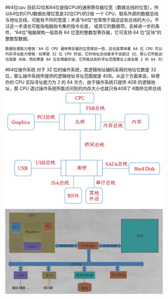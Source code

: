 #64位cpu
目前32位和64位是指CPU的通用寄存器位宽（数据总线的位宽），所以64位的CPU数据处理位宽是32位CPU的2倍
一个 CPU，联系外部的数据总线与地址总线，可能有不同的宽度；术语“64位”也常用于描述这些总线的大小。不过这一术语也可能指电脑指令集的指令长度，
或其它的数据项。去掉进一步的条件，“64位”电脑架构一般具有 64 位宽的整数型寄存器，它可支持 64 位“区块”的整数型数据。
```asp
数据处理能力增强：64 位 CPU 通用寄存器的位宽增加一倍，这也就意味着 64 位 CPU 可以一次性处理 64bit 的整形数据；
内存寻址能力增强：如果是 32 位 CPU 的话，它的地址总线最多不会超过 32，那么它所能达到的寻址范围也就不会超过 2 的 32 次方字节（存储单元以字节为单位），
也就是 4GB，而如果是 64 位处理器的话，它所能达到的寻址范围理论上就会是 2 的 64 次方字节（上亿 GB）
```
#64位操作系统
对于 32 位的操作系统，其逻辑地址编码采用的地址位数是 32 位，那么操作系统所提供的逻辑地址寻址范围就是 4GB。从这个方面来说，纵使你的 CPU 实际寻址能力为 2 的 64 次方，由于操作系统只提供 4GB 的逻辑地址，那 CPU 透过操作系统所能访问到的内存大小也就只有4GB了
[](https://blog.csdn.net/sores/article/details/88216185?utm_medium=distribute.pc_relevant.none-task-blog-2~default~baidujs_title~default-0.queryctrv2&spm=1001.2101.3001.4242.1&utm_relevant_index=3)
#南桥北桥总线
![](.z_cpu_64位操作系统_64位cpu_区别_images/eb0b959e.png)
![](.z_cpu_64位操作系统_64位cpu_南桥北桥_总线_images/d8d52dab.png)

